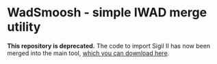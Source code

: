 # WadSmoosh - simple IWAD merge utility

**This repository is deprecated.** The code to import Sigil II has now been merged into the main tool, [which you can download here](https://jp.itch.io/wadsmoosh).